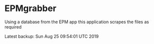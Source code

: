 # EPMgrabber
Using a database from the EPM app this application scrapes the files as required


Latest backup: Sun Aug 25 09:54:01 UTC 2019
